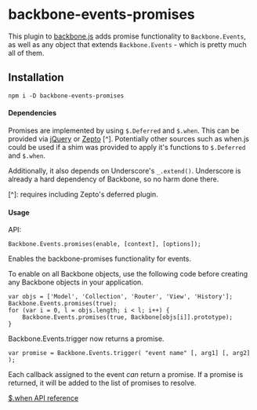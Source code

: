 # backbone-events-promises


This plugin to [backbone.js](http://backbonejs.org/) adds promise functionality to `Backbone.Events`, as well as any object that extends `Backbone.Events` - which is pretty much all of them.

## Installation
`npm i -D backbone-events-promises`

#### Dependencies

Promises are implemented by using `$.Deferred` and `$.when`. This can be
provided via [jQuery](http://jquery.org) or [Zepto](http://zeptojs.com/) [^]. Potentially other sources such as when.js could be used if a shim was provided to apply it's functions to `$.Deferred` and `$.when`.


Additionally, it also depends on Underscore's `_.extend()`. Underscore is already a hard dependency of Backbone, so no harm done there.

[^]: requires including Zepto's deferred plugin.


#### Usage

API:

    Backbone.Events.promises(enable, [context], [options]);
Enables the backbone-promises functionality for events.


To enable on all Backbone objects, use the following code before creating
any Backbone objects in your application.

    var objs = ['Model', 'Collection', 'Router', 'View', 'History'];
    Backbone.Events.promises(true);
    for (var i = 0, l = objs.length; i < l; i++) {
        Backbone.Events.promises(true, Backbone[objs[i]].prototype);
    }

Backbone.Events.trigger now returns a promise.

    var promise = Backbone.Events.trigger( "event name" [, arg1] [, arg2] );

Each callback assigned to the event *can* return a promise.
If a promise is returned, it will be added to the list of promises to resolve.

[$.when API reference](http://api.jquery.com/jQuery.when/)
